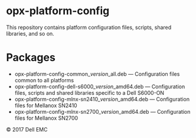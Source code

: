 # opx-platform-config
This repository contains platform configuration files, scripts, shared libraries, and so on.
  
# Packages
- opx-platform-config-common\_*version*\_all.deb — Configuration files common to all platforms  
- opx-platform-config-dell-s6000\_*version*\_amd64.deb — Configuration files, scripts and shared libraries specific to a Dell S6000-ON  
- opx-platform-config-mlnx-sn2410\_*version*\_amd64.deb — Configuration files for Mellanox SN2410
- opx-platform-config-mlnx-sn2700\_*version*\_amd64.deb — Configuration files for Mellanox SN2700
  
© 2017 Dell EMC
